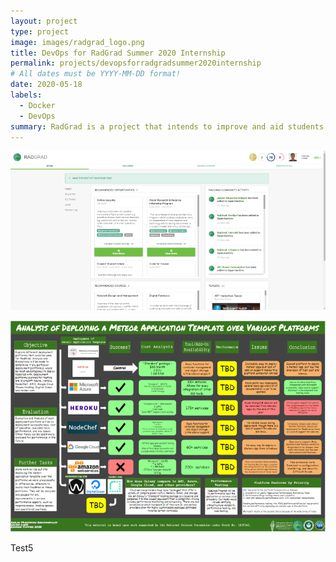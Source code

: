 ```yaml
---
layout: project
type: project
image: images/radgrad_logo.png
title: DevOps for RadGrad Summer 2020 Internship
permalink: projects/devopsforradgradsummer2020internship
# All dates must be YYYY-MM-DD format!
date: 2020-05-18
labels:
  - Docker
  - DevOps
summary: RadGrad is a project that intends to improve and aid students in their STEM career path. It helps students and aspiring STEM specialists by guiding them through their degree program and presenting them post-graduate opportunities.
---
```


<p align="center">
  <img src="../images/RadGrad_Example_Picture_Medium.png">
</p>
<p align="center">
  <img src="../images/RadGrad2020Poster_Medium.PNG">
</p>

Test5
